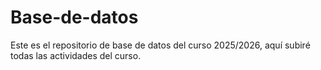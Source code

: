 # Base-de-datos
Este es el repositorio de base de datos del curso 2025/2026, aquí subiré todas las actividades del curso.
